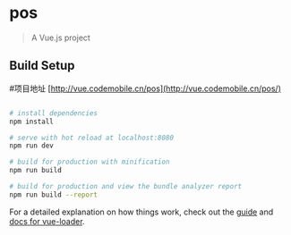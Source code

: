 # pos

> A Vue.js project

## Build Setup



#项目地址
[http://vue.codemobile.cn/pos](http://vue.codemobile.cn/pos/)


``` bash

# install dependencies
npm install

# serve with hot reload at localhost:8080
npm run dev

# build for production with minification
npm run build

# build for production and view the bundle analyzer report
npm run build --report
```

For a detailed explanation on how things work, check out the [guide](http://vuejs-templates.github.io/webpack/) and [docs for vue-loader](http://vuejs.github.io/vue-loader).
